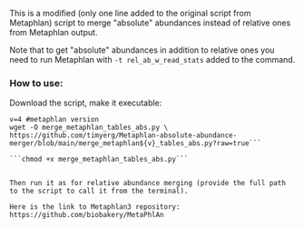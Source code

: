 This is a modified (only one line added to the original script from Metaphlan) script to merge "absolute" abundances instead of relative ones from Metaphlan output. 

Note that to get "absolute" abundances in addition to relative ones you need to run Metaphlan with ```-t rel_ab_w_read_stats``` added to the command.

### How to use:
Download the script, make it executable:

```
v=4 #metaphlan version
wget -O merge_metaphlan_tables_abs.py \
https://github.com/timyerg/Metaphlan-absolute-abundance-merger/blob/main/merge_metaphlan${v}_tables_abs.py?raw=true```

```chmod +x merge_metaphlan_tables_abs.py```


Then run it as for relative abundance merging (provide the full path to the script to call it from the terminal).

Here is the link to Metaphlan3 repository: https://github.com/biobakery/MetaPhlAn
